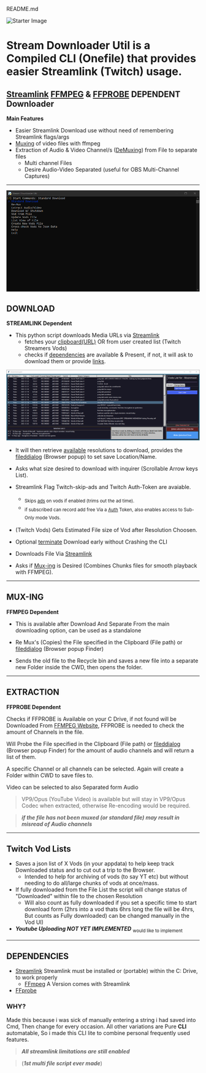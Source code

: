 README.md

<p align="left">
  <img src="./media/SDU.ico" alt="Starter Image" width="100"/>
</p>

#  **Stream Downloader Util is a Compiled CLI (Onefile) that provides easier Streamlink (Twitch) usage.**

## [Streamlink][streamlink-website] [FFMPEG][ffmpeg] & [FFPROBE][ffmpeg] **DEPENDENT** Downloader

**Main Features**
* Easier Streamlink Download use without need of remembering Streamlink flags/args
* [Muxing](https://forum.videohelp.com/threads/29900-what-is-muxing-and-demuxing) of video files with ffmpeg
* Extraction of Audio & Video Channel/s ([DeMuxing](https://forum.videohelp.com/threads/29900-what-is-muxing-and-demuxing)) from File to separate files
    * Multi channel Files
    * Desire Audio-Video Separated (useful for OBS Multi-Channel Captures)


---
![New UI](./media/New_UI_14-01-24.png)


## DOWNLOAD

**STREAMLINK Dependent**

* This python script downloads Media URLs via [Streamlink][streamlink-website]
    * fetches your [clipboard(URL)] OR from user created list (Twitch Streamers Vods)
    * checks if [dependencies] are available & Present, if not, it will ask to download them or provide [links]. 

![Vod UI 14-1-24](./media/Vod_UI_14-1-24.png)

* It will then retrieve [available] resolutions to download, provides the [fileddialog] (Browser popup) to set save Location/Name.

* Asks what size desired to download with inquirer (Scrollable Arrow keys List).

* Streamlink Flag Twitch-skip-ads and Twitch Auth-Token are avaiable.
    * <sub/> Skips [ads] on vods if enabled (trims out the ad time).<sub/>
    * <sub/> if subscribed can record add free Via a [Auth] Token, also enables access to Sub-Only mode Vods.<sub/>

* (Twitch Vods) Gets Estimated File size of Vod after Resolution Choosen.

* Optional [terminate] Download early without Crashing the CLI 

* Downloads File Via [Streamlink][streamlink-website]

* Asks if [Mux-ing] is Desired (Combines Chunks files for smooth playback with FFMPEG).


---
## MUX-ING

**FFMPEG Dependent**

* This is available after Download And Separate From the main downloading option, can be used as a standalone 

* Re Mux's (Copies) the File specified in the Clipboard (File path) or [fileddialog][fileddialog2] (Browser popup Finder) 

* Sends the old file to the Recycle bin and saves a new file into a separate new Folder inside the CWD, then opens the folder.


---
## EXTRACTION

**FFPROBE Dependent**

Checks if FFPROBE is Available on your C Drive, if not found will be Downloaded From [FFMPEG Website][links],
FFPROBE is needed to check the amount of Channels in the file.

Will Probe the File specified in the Clipboard (File path) or [fileddialog][fileddialog2] (Browser popup Finder) for the amount of audio channels and will return a list of them.

A specific Channel or all channels can be selected. Again will create a Folder within CWD to save files to.

Video can be selected to also Separated form Audio

> VP9/Opus (YouTube Video) is available but will stay in VP9/Opus Codec when extracted, otherwise Re-encoding would be required.

> ***if the file has not been muxed (or standard file) may result in misread of Audio channels***

---
## Twitch Vod Lists

* Saves a json list of X Vods (in your appdata) to help keep track Downloaded status and to cut out a trip to the Browser.
  * Intended to help for archiving of vods (to say YT etc) but without needing to do all/large chunks of vods at once/mass.
* If fully downloaded from the File List the script will change status of "Downloaded" within file to the chosen Resolution
    * Will also count as fully downloaded if you set a specific time to start download form (2hrs into a vod thats 6hrs long the file will be 4hrs, But counts as Fully downloaded) can be changed manually in the Vod UI)
* ***Youtube Uploading NOT YET IMPLEMENTED*** <sub/>would like to implement<sub/>

---
## DEPENDENCIES

- [Streamlink][streamlink-website] Streamlink must be installed or (portable) within the C: Drive, to work properly
    - [FFmpeg][ffmpeg] A Version comes with Streamlink
- [FFprobe][ffmpeg]

### **WHY?**

Made this because i was sick of manually entering a string i had saved into Cmd, Then change for every occasion. All other variations are Pure **CLI** automatable, So i made this CLI lite to combine personal frequently used features.

> ***All streamlink limitations are still enabled***

> (***1st multi file script ever made***)

[streamlink-website]: https://github.com/streamlink/streamlink
[clipboard(URL)]: https://github.com/NSMY/Stream-Downloader-Util/blob/d683041b21d277261a08d3cbba19f119bdab22cc/Main.py#L34
[dependencies]: https://github.com/NSMY/Stream-Downloader-Util/blob/d683041b21d277261a08d3cbba19f119bdab22cc/Main.py#L43
[links]: https://github.com/NSMY/Stream-Downloader-Util/blob/Future-Dev-Features/download_Links.txt
[available]: https://github.com/NSMY/Stream-Downloader-Util/blob/d683041b21d277261a08d3cbba19f119bdab22cc/Main.py#L76
[fileddialog]: https://github.com/NSMY/Stream-Downloader-Util/blob/d683041b21d277261a08d3cbba19f119bdab22cc/funcs.py#L181
[fileddialog2]: https://github.com/NSMY/Stream-Downloader-Util/blob/d683041b21d277261a08d3cbba19f119bdab22cc/funcs.py#L148
[Mux-ing]: https://github.com/NSMY/Stream-Downloader-Util/blob/3a2866f282599293e1ff0aebb8722204713cbf85/mux_vid.py#L57
[ffmpeg]: https://github.com/ffbinaries/ffbinaries-prebuilt/releases/tag/v4.4.1
[terminate]: https://github.com/NSMY/Stream-Downloader-Util/blob/d683041b21d277261a08d3cbba19f119bdab22cc/Main.py#L132
[Auth]: https://streamlink.github.io/cli/plugins/twitch.html#authentication
[ads]: https://streamlink.github.io/cli.html#cmdoption-twitch-disable-ads
